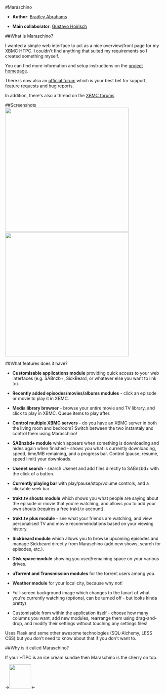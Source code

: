 #Maraschino

* **Author**: [Bradley Abrahams](https://github.com/mrkipling)

* **Main collaborator**: [Gustavo Hoirisch](https://github.com/gugahoi)

##What is Maraschino?

I wanted a simple web interface to act as a nice overview/front page for my XBMC HTPC. I couldn't find anything that suited my requirements so I created something myself.

You can find more information and setup instructions on the [project homepage](http://www.maraschinoproject.com/ "Maraschino Project homepage").

There is now also an [official forum](http://forums.maraschinoproject.com/) which is your best bet for support, feature requests and bug reports.

In addition, there's also a thread on the [XBMC forums](http://forum.xbmc.org/showthread.php?t=113136 "XBMC forums").

##Screenshots
<img src="http://www.maraschinoproject.com/static/images/screenshot1.jpg" width="400">&nbsp;&nbsp;<img src="http://www.maraschinoproject.com/static/images/screenshot2.jpg" width="400">

##What features does it have?

* **Customisable applications module** providing quick access to your web interfaces (e.g. SABnzb+, SickBeard, or whatever else you want to link to).

* **Recently added episodes/movies/albums modules** - click an episode or movie to play it in XBMC.

* **Media library browser** - browse your entire movie and TV library, and click to play in XBMC. Queue items to play after.

* **Control multiple XBMC servers** - do you have an XBMC server in both the living room and bedroom? Switch between the two instantaly and control them using Maraschino!

* **SABnzbd+ module** which appears when something is downloading and hides again when finished - shows you what is currently downloading, speed, time/MB remaining, and a progress bar. Control (pause, resume, speed limit) your downloads.

* **Usenet search** - search Usenet and add files directly to SABnzbd+ with the click of a button.

* **Currently playing bar** with play/pause/stop/volume controls, and a clickable seek bar.

* **trakt.tv shouts module** which shows you what people are saying about the episode or movie that you're watching, and allows you to add your own shouts (requires a free trakt.tv account).

* **trakt.tv plus module** - see what your friends are watching, and view personalised TV and movie recommendations based on your viewing history.

* **Sickbeard module** which allows you to browse upcoming episodes and manage Sickbeard directly from Maraschino (add new shows, search for episodes, etc.).

* **Disk space module** showing you used/remaining space on your various drives.

* **uTorrent and Transmission modules** for the torrent users among you.

* **Weather module** for your local city, because why not!

* Full-screen background image which changes to the fanart of what you're currently watching (optional, can be turned off - but looks kinda pretty)

* Customisable from within the application itself - choose how many columns you want, add new modules, rearrange them using drag-and-drop, and modify their settings without touching any settings files!

Uses Flask and some other awesome technologies (SQL-Alchemy, LESS CSS) but you don't need to know about that if you don't want to.

##Why is it called Maraschino?

If your HTPC is an ice cream sundae then Maraschino is the cherry on top.

-><img src="http://www.maraschinoproject.com/static/images/maraschino_logo.png" width="71" height="79"><-